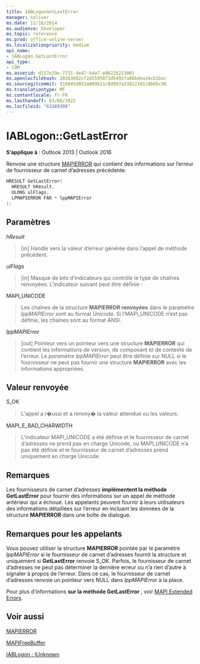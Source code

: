 ```yaml
---
title: IABLogonGetLastError
manager: soliver
ms.date: 11/16/2014
ms.audience: Developer
ms.topic: reference
ms.prod: office-online-server
ms.localizationpriority: medium
api_name:
- IABLogon.GetLastError
api_type:
- COM
ms.assetid: d157e29e-7731-4e47-b4a7-e8622b223001
ms.openlocfilehash: 20263602cf2d1595073d5491fa86bdea34cb1bac
ms.sourcegitcommit: 518845d053a009b11c8d907a33822161c0b6bc96
ms.translationtype: MT
ms.contentlocale: fr-FR
ms.lasthandoff: 03/08/2022
ms.locfileid: "63369398"
---
```

# <a name="iablogongetlasterror"></a>IABLogon::GetLastError

  
  
**S’applique à** : Outlook 2013 | Outlook 2016 
  
Renvoie une structure [MAPIERROR](mapierror.md) qui contient des informations sur l’erreur de fournisseur de carnet d’adresses précédente. 
  
```cpp
HRESULT GetLastError(
  HRESULT hResult,
  ULONG ulFlags,
  LPMAPIERROR FAR * lppMAPIError
);
```

## <a name="parameters"></a>Paramètres

 _hResult_
  
> [in] Handle vers la valeur d’erreur générée dans l’appel de méthode précédent.
    
 _ulFlags_
  
> [in] Masque de bits d’indicateurs qui contrôle le type de chaînes renvoyées. L’indicateur suivant peut être définie :
    
MAPI_UNICODE 
  
> Les chaînes de la structure **MAPIERROR renvoyées** dans le paramètre _lppMAPIError_ sont au format Unicode. Si l’MAPI_UNICODE n’est pas définie, les chaînes sont au format ANSI. 
    
 _lppMAPIError_
  
> [out] Pointeur vers un pointeur vers une structure **MAPIERROR** qui contient les informations de version, de composant et de contexte de l’erreur. Le  _paramètre lppMAPIError_ peut être définie sur NULL si le fournisseur ne peut pas fournir une structure **MAPIERROR** avec les informations appropriées. 
    
## <a name="return-value"></a>Valeur renvoyée

S_OK 
  
> L'appel a r�ussi et a renvoy� la valeur attendue ou les valeurs.
    
MAPI_E_BAD_CHARWIDTH 
  
> L’indicateur MAPI_UNICODE a été définie et le fournisseur de carnet d’adresses ne prend pas en charge Unicode, ou MAPI_UNICODE n’a pas été définie et le fournisseur de carnet d’adresses prend uniquement en charge Unicode.
    
## <a name="remarks"></a>Remarques

Les fournisseurs de carnet d’adresses **implémentent la méthode GetLastError** pour fournir des informations sur un appel de méthode antérieur qui a échoué. Les appelants peuvent fournir à leurs utilisateurs des informations détaillées sur l’erreur en incluant les données de la structure **MAPIERROR** dans une boîte de dialogue. 
  
## <a name="notes-to-callers"></a>Remarques pour les appelants

Vous pouvez utiliser la structure **MAPIERROR** pointée par le paramètre  _lppMAPIError_ si le fournisseur de carnet d’adresses fournit la structure et uniquement si **GetLastError** renvoie S_OK. Parfois, le fournisseur de carnet d’adresses ne peut pas déterminer la dernière erreur ou n’a rien d’autre à signaler à propos de l’erreur. Dans ce cas, le fournisseur de carnet d’adresses renvoie un pointeur vers NULL dans  _lppMAPIError_ à la place. 
  
Pour plus d’informations **sur la méthode GetLastError** , voir [MAPI Extended Errors](mapi-extended-errors.md).
  
## <a name="see-also"></a>Voir aussi



[MAPIERROR](mapierror.md)
  
[MAPIFreeBuffer](mapifreebuffer.md)
  
[IABLogon : IUnknown](iablogoniunknown.md)

